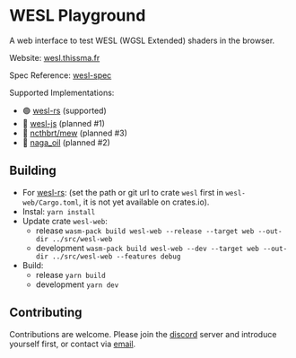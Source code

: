 # WESL Playground

A web interface to test WESL (WGSL Extended) shaders in the browser.

Website: [wesl.thissma.fr](https://wesl.thissma.fr)

Spec Reference: [wesl-spec](https://github.com/wgsl-tooling-wg/wesl-spec)

Supported Implementations:
* 🟢 [wesl-rs](https://github.com/wgsl-tooling-wg/wesl-rs) (supported)
* 🔴 [wesl-js](https://github.com/wgsl-tooling-wg/wesl-js) (planned #1)
* 🔴 [ncthbrt/mew](https://github.com/ncthbrt/mew) (planned #3)
* 🔴 [naga_oil](https://github.com/bevyengine/naga_oil) (planned #2)

## Building
* For [wesl-rs](https://github.com/wgsl-tooling-wg/wesl-rs): (set the path or git url to crate `wesl` first in `wesl-web/Cargo.toml`, it is not yet available on crates.io).
* Instal: `yarn install`
* Update crate `wesl-web`:
  * release `wasm-pack build wesl-web --release --target web --out-dir ../src/wesl-web`
  * development `wasm-pack build wesl-web --dev --target web --out-dir ../src/wesl-web --features debug`
* Build:
  * release `yarn build`
  * development `yarn dev`

## Contributing

Contributions are welcome. Please join the [discord](https://discord.gg/Ng5FWmHuSv) server and introduce yourself first, or contact via [email](mailto:mathis.brossier@gmail.com).
